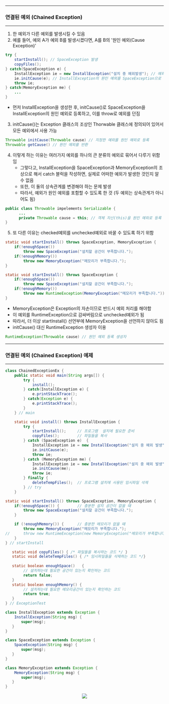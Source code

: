 -----
### 연결된 예외 (Chained Exception)
-----
1. 한 예외가 다른 예외를 발생시킬 수 있음
2. 예를 들어, 예외 A가 예외 B를 발생시켰다면, A를 B의 '원인 예외(Cause Exception)'
```java
try {
    startInstall(); // SpaceException 발생
    copyFiles();
} catch(SpaceException e) {
    InstallException ie = new InstallException("설치 중 예외발생"); // 예외 발생
    ie.initCause(e); // InstallException의 원인 예외를 SpaceException으로 지정
    throw ie;
} catch(MemoryException me) {
    ...
}
```
  - 먼저 InstallException을 생성한 후, initCause()로 SpaceException을 InstallException의 원인 예외로 등록하고, 이를 throw로 예외를 던짐

3. initCause()는 Exception 클래스의 조상인 Thorwable 클래스에 정의되어 있어서 모든 예외에서 사용 가능
```java
Throwable initCause(Throwable cause) // 지정한 예외를 원인 예외로 등록
Throwable getCause() // 원인 예외를 반환
```

4. 이렇게 하는 이유는 여러가지 예외를 하나의 큰 분류의 예외로 묶어서 다루기 위함임
   - 그렇다고, InstallException을 SpaceException과 MemoryException의 조상으로 해서 catch 블럭을 작성하면, 실제로 어떠한 예외가 발생한 것인지 알 수 없음
   - 또한, 이 둘의 상속관계를 변경해야 하는 문제 발생
   - 따라서, 예외가 원인 예외를 포함할 수 있도록 한 것 (두 예외는 상속관계가 아니어도 됨)

```java
public class Throwable impelements Serializable {
      ...
      private Throwable cause = this; // 객체 자신(this)을 원인 예외로 등록
}
```

5. 또 다른 이유는 checked예외를 unchecked예외로 바꿀 수 있도록 하기 위함
```java
static void startInstall() throws SpaceException, MemoryException {
    if(!enoughSpace())
        throw new SpaceException("설치할 공간이 부족합니다.");
    if(!enoughMemory())
        throw new MemoryException("메모리가 부족합니다.");
}
```

```java
static void startInstall() throws SpaceException {
    if(!enoughSpace())
        throw new SpaceException("설치할 공간이 부족합니다.");
    if(!enoughMemory())
        throw new RuntimeException(MemoryException("메모리가 부족합니다."));
}
```
  - MemoryException은 Exception의 자손이므로 반드시 예외 처리를 해야함
  - 이 예외를 RuntimeException으로 감싸버림으로 unchecked예외가 됨
  - 따라서, 더 이상 startInstall() 선언부에 MemoryException을 선언하지 않아도 됨
  - initCause() 대신 RuntimeException 생성자 이용
```java
RuntimeException(Throwable cause) // 원인 예외 등록 생성자
```

-----
### 연결된 예외 (Chained Exception) 예제
-----
```java
class ChainedExceptionEx {
	public static void main(String args[]) {
		try {
			install();
		} catch(InstallException e) {
			e.printStackTrace();
		} catch(Exception e) {
			e.printStackTrace();		
		}
	} // main

	static void install() throws InstallException {
		try {
			startInstall();		// 프로그램  설치에 필요한 준비
			copyFiles();		// 파일들을 복사
		} catch (SpaceException e)	{
			InstallException ie = new InstallException("설치 중 예외 발생");
			ie.initCause(e);
			throw ie;
		} catch (MemoryException me) {
			InstallException ie = new InstallException("설치 중 예외 발생");
			ie.initCause(me);
			throw ie;
		} finally {
			deleteTempFiles();	// 프로그램 설치에 사용된 임시파일 삭제
		} // try
	}

static void startInstall() throws SpaceException, MemoryException { 
	if(!enoughSpace()) { 		// 충분한 설치 공간이 없을 때
		throw new SpaceException("설치할 공간이 부족합니다.");
	}

	if (!enoughMemory()) {		// 충분한 메모리가 없을 때
		throw new MemoryException("메모리가 부족합니다.");
//		throw new RuntimeException(new MemoryException("메모리가 부족합니다."));
	}
} // startInstall

   static void copyFiles() { /* 파일들을 복사하는 코드 */ }
   static void deleteTempFiles() { /* 임시파일들을 삭제하는 코드 */}
   
   static boolean enoughSpace()   {
		// 설치하는데 필요한 공간이 있는지 확인하는 코드
		return false;
   }
   static boolean enoughMemory() {
		// 설치하는데 필요한 메모리공간이 있는지 확인하는 코드
		return true;
   }
} // ExceptionTest

class InstallException extends Exception {
	InstallException(String msg) {
	   super(msg);	
   }
} 

class SpaceException extends Exception {
	SpaceException(String msg) {
	   super(msg);	
   }
} 

class MemoryException extends Exception {
	MemoryException(String msg) {
	   super(msg);	
   }
}
```
<div align="center">
<img src="https://github.com/sooyounghan/HTTP/assets/34672301/054fa07b-0073-4038-8385-c59ebb226aa6">
</div>

